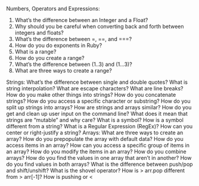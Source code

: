 Numbers, Operators and Expressions:
<ol>
<li>What’s the difference between an Integer and a Float?</li>
<li>Why should you be careful when converting back and forth between integers and floats?</li>
<li>What’s the difference between =, ==, and ===?</li>
<li>How do you do exponents in Ruby?</li>
<li>What is a range?</li>
<li>How do you create a range?</li>
<li>What’s the difference between (1..3) and (1...3)?</li>
<li>What are three ways to create a range?</li>
</ol>
Strings:
What’s the difference between single and double quotes?
What is string interpolation?
What are escape characters?
What are line breaks?
How do you make other things into strings?
How do you concatenate strings?
How do you access a specific character or substring?
How do you split up strings into arrays?
How are strings and arrays similar?
How do you get and clean up user input on the command line?
What does it mean that strings are “mutable” and why care?
What is a symbol?
How is a symbol different from a string?
What is a Regular Expression (RegEx)?
How can you center or right-justify a string?
Arrays:
What are three ways to create an array?
How do you prepopulate the array with default data?
How do you access items in an array?
How can you access a specific group of items in an array?
How do you modify the items in an array?
How do you combine arrays?
How do you find the values in one array that aren’t in another?
How do you find values in both arrays?
What is the difference between push/pop and shift/unshift?
What is the shovel operator?
How is > arr.pop different from > arr[-1]?
How is pushing or <<ing another array into your array different from just adding them together?
How do you delete items in an array?
Why should you be careful deleting items in an array?
How can you convert arrays to strings?
How can you convert from other data types to arrays?
How can you figure out if an array contains a particular value?
How do you find the biggest item in an array?
How do you find the smallest item in an array?
How do you remove any duplicates from your array?
How do you find out how big an array is?
How do you put an array in order?
What are the naming conventions for arrays?
What should you store in arrays?
Hashes:
What is a hash?
What are keys and values?
How is a hash similar to an Array?
How is a hash different from an Array?
What are 3 ways to create a hash?
What is the hash rocket?
How do you access data in a hash?
How do you change data in a hash?
What types of data are good to store in a hash?
What are options hashes?
How do you delete data from a hash?
How do you add hashes together?
How do you list out all the keys or values?
How do you see if the hash contains a key or value?
What is a set?
Dates and Times:
How do you get the current date and time?
How do you find just the Year? Month? Hour? Second? Weekday?
How do you create a Time specifically for 12/25/2013?
How do you find how many days have passed between two Time’s?
What’s the difference between UTC and GMT and Local times?
How would you find out the time that was 100 seconds ago? 10 days ago?
Other Random Stuff:
What is nil?
How do you check if something is nil?
What’s the difference between nil and blank and empty?
Are the following nil or empty? * " ", "", [], [""], {}
What’s the difference between puts and p and print?
What does inspect do?
What do +=, -=, *= and /= do?
What is parallel assignment?
What’s the easiest way to swap two variables?
